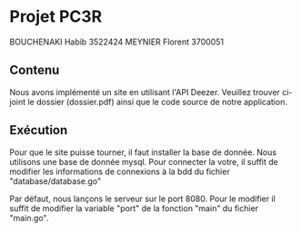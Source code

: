 # Projet PC3R

BOUCHENAKI Habib 3522424
MEYNIER Florent 3700051

## Contenu
Nous avons implémenté un site en utilisant l'API Deezer.
Veuillez trouver ci-joint le dossier (dossier.pdf) ainsi que le code source de notre application.

## Exécution
Pour que le site puisse tourner, il faut installer la base de donnée. Nous utilisons une base de donnée mysql.
Pour connecter la votre, il suffit de modifier les informations de connexions à la bdd du fichier "database/database.go"

Par défaut, nous lançons le serveur sur le port 8080. Pour le modifier il suffit de modifier la variable "port" de la fonction "main" du fichier "main.go".
